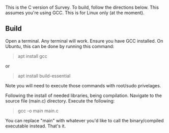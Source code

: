 This is the C version of Survey. To build, follow the directions below. This assumes you're using GCC. This is for Linux only (at the moment).

## Build

Open a terminal. Any terminal will work. Ensure you have GCC installed. On Ubuntu, this can be done by running this command:

> apt install gcc

or

> apt install build-essential

Note you will need to execute those commands with root/sudo privelages.

Following the install of needed libraries, being compilation. Navigate to the source file (main.c) directory. Execute the following:

> gcc -o main main.c

You can replace "main" with whatever you'd like to call the binary/compiled executable instead. That's it. 
